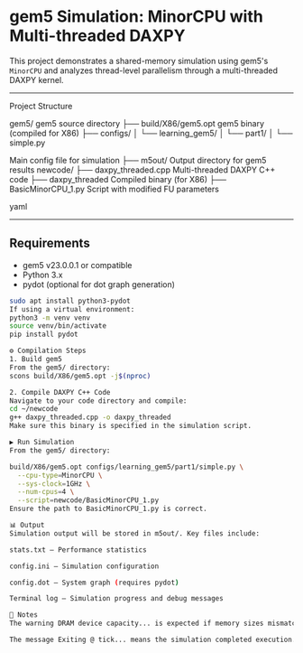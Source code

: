 # gem5 Simulation: MinorCPU with Multi-threaded DAXPY

This project demonstrates a shared-memory simulation using gem5's `MinorCPU` and analyzes thread-level parallelism through a multi-threaded DAXPY kernel.

---

Project Structure

gem5/ 
gem5 source directory ├── build/X86/gem5.opt 
gem5 binary (compiled for X86) 
├── configs/ 
│ └── learning_gem5/ 
│ └── part1/ 
│ └── simple.py 

Main config file for simulation ├── m5out/ 
Output directory for gem5 results newcode/ ├── daxpy_threaded.cpp 
Multi-threaded DAXPY C++ code ├── daxpy_threaded 
Compiled binary (for X86) ├── BasicMinorCPU_1.py 
Script with modified FU parameters

yaml

---

## Requirements

- gem5 v23.0.0.1 or compatible
- Python 3.x
- pydot (optional for dot graph generation)

```bash
sudo apt install python3-pydot
If using a virtual environment:
python3 -m venv venv
source venv/bin/activate
pip install pydot

⚙️ Compilation Steps
1. Build gem5
From the gem5/ directory:
scons build/X86/gem5.opt -j$(nproc)

2. Compile DAXPY C++ Code
Navigate to your code directory and compile:
cd ~/newcode
g++ daxpy_threaded.cpp -o daxpy_threaded
Make sure this binary is specified in the simulation script.

▶️ Run Simulation
From the gem5/ directory:

build/X86/gem5.opt configs/learning_gem5/part1/simple.py \
  --cpu-type=MinorCPU \
  --sys-clock=1GHz \
  --num-cpus=4 \
  --script=newcode/BasicMinorCPU_1.py
Ensure the path to BasicMinorCPU_1.py is correct.

📊 Output
Simulation output will be stored in m5out/. Key files include:

stats.txt — Performance statistics

config.ini — Simulation configuration

config.dot — System graph (requires pydot)

Terminal log — Simulation progress and debug messages

📝 Notes
The warning DRAM device capacity... is expected if memory sizes mismatch but doesn’t break simulation.

The message Exiting @ tick... means the simulation completed execution.

